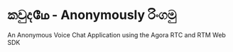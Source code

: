 # කවුදமே - Anonymously රිංගමු
An Anonymous Voice Chat Application using the Agora RTC and RTM Web SDK
